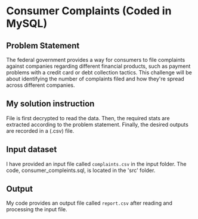 # Consumer Complaints (Coded in MySQL)


## Problem Statement
The federal government provides a way for consumers to file complaints against companies regarding different financial products, such as payment problems with a credit card or debt collection tactics. This challenge will be about identifying the number of complaints filed and how they're spread across different companies. 

## My solution instruction
File is first decrypted to read the data. Then, the required stats are extracted according to the problem statement.
Finally, the desired outputs are recorded in a (.csv) file.

## Input dataset
I have provided an input file called `complaints.csv` in the input folder. The code, consumer_compleints.sql, is located in the 'src' folder.

## Output
My code provides an output file called `report.csv` after reading and processing the input file. 
